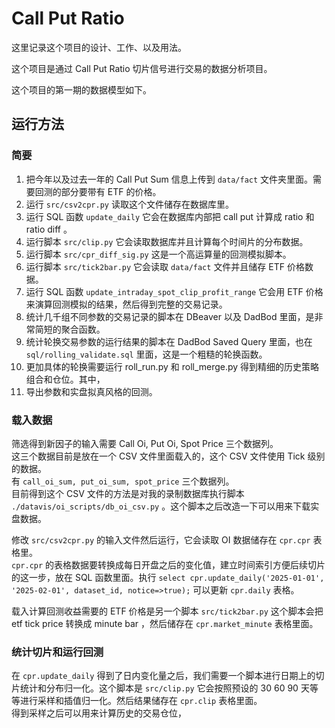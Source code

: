 # Call Put Ratio  
这里记录这个项目的设计、工作、以及用法。  

这个项目是通过 Call Put Ratio 切片信号进行交易的数据分析项目。  

这个项目的第一期的数据模型如下。  


## 运行方法  

### 简要  
1. 把今年以及过去一年的 Call Put Sum 信息上传到 `data/fact` 文件夹里面。需要回测的部分要带有 ETF 的价格。  
2. 运行 `src/csv2cpr.py` 读取这个文件储存在数据库里。  
3. 运行 SQL 函数 `update_daily` 它会在数据库内部把 call put 计算成 ratio 和 ratio diff 。  
4. 运行脚本 `src/clip.py` 它会读取数据库并且计算每个时间片的分布数据。  
5. 运行脚本 `src/cpr_diff_sig.py` 这是一个高运算量的回测模拟脚本。  
6. 运行脚本 `src/tick2bar.py` 它会读取 `data/fact` 文件并且储存 ETF 价格数据。  
7. 运行 SQL 函数 `update_intraday_spot_clip_profit_range` 它会用 ETF 价格来演算回测模拟的结果，然后得到完整的交易记录。  
8. 统计几千组不同参数的交易记录的脚本在 DBeaver 以及 DadBod 里面，是非常简短的聚合函数。  
9. 统计轮换交易参数的运行结果的脚本在 DadBod Saved Query 里面，也在 `sql/rolling_validate.sql` 里面，这是一个粗糙的轮换函数。  
10. 更加具体的轮换需要运行 roll_run.py 和 roll_merge.py 得到精细的历史策略组合和仓位。其中，  
11. 导出参数和实盘拟真风格的回测。

### 载入数据  
筛选得到新因子的输入需要 Call Oi, Put Oi, Spot Price 三个数据列。  
这三个数据目前是放在一个 CSV 文件里面载入的，这个 CSV 文件使用 Tick 级别的数据。  
有 `call_oi_sum, put_oi_sum, spot_price` 三个数据列。  
目前得到这个 CSV 文件的方法是对我的录制数据库执行脚本 `./datavis/oi_scripts/db_oi_csv.py` 。这个脚本之后改造一下可以用来下载实盘数据。  

修改 `src/csv2cpr.py` 的输入文件然后运行，它会读取 OI 数据储存在 `cpr.cpr` 表格里。  
`cpr.cpr` 的表格数据要转换成每日开盘之后的变化值，建立时间索引方便后续切片的这一步，放在 SQL 函数里面。执行 `select cpr.update_daily('2025-01-01', '2025-02-01', dataset_id, notice=>true);` 可以更新 `cpr.daily` 表格。  

载入计算回测收益需要的 ETF 价格是另一个脚本 `src/tick2bar.py` 这个脚本会把 etf tick price 转换成 minute bar ，然后储存在 `cpr.market_minute` 表格里面。  

### 统计切片和运行回测  
在 `cpr.update_daily` 得到了日内变化量之后，我们需要一个脚本进行日期上的切片统计和分布归一化。这个脚本是 `src/clip.py` 它会按照预设的 30 60 90 天等等进行采样和插值归一化。然后结果储存在 `cpr.clip` 表格里面。  
得到采样之后可以用来计算历史的交易仓位，





